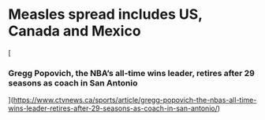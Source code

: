 # Measles spread includes US, Canada and Mexico

[

### Gregg Popovich, the NBA’s all-time wins leader, retires after 29 seasons as coach in San Antonio

](https://www.ctvnews.ca/sports/article/gregg-popovich-the-nbas-all-time-wins-leader-retires-after-29-seasons-as-coach-in-san-antonio/)